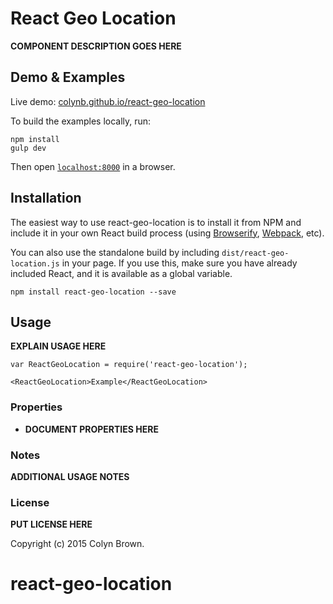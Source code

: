 # React Geo Location

__COMPONENT DESCRIPTION GOES HERE__


## Demo & Examples

Live demo: [colynb.github.io/react-geo-location](http://colynb.github.io/react-geo-location/)

To build the examples locally, run:

```
npm install
gulp dev
```

Then open [`localhost:8000`](http://localhost:8000) in a browser.


## Installation

The easiest way to use react-geo-location is to install it from NPM and include it in your own React build process (using [Browserify](http://browserify.org), [Webpack](http://webpack.github.io/), etc).

You can also use the standalone build by including `dist/react-geo-location.js` in your page. If you use this, make sure you have already included React, and it is available as a global variable.

```
npm install react-geo-location --save
```


## Usage

__EXPLAIN USAGE HERE__

```
var ReactGeoLocation = require('react-geo-location');

<ReactGeoLocation>Example</ReactGeoLocation>
```

### Properties

* __DOCUMENT PROPERTIES HERE__

### Notes

__ADDITIONAL USAGE NOTES__

### License

__PUT LICENSE HERE__

Copyright (c) 2015 Colyn Brown.

# react-geo-location
